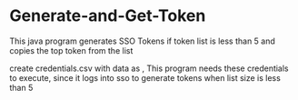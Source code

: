 # Generate-and-Get-Token
This java program generates SSO Tokens if token list is less than 5 and copies the top token from the list

create credentials.csv with data as <username>,<password> This program needs these credentials to execute, since it logs into sso to generate tokens when list size is less than 5
